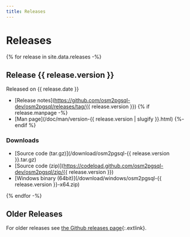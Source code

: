 ```yaml
---
title: Releases
---
```


# Releases

{% for release in site.data.releases -%}
<section markdown="1">

## Release {{ release.version }}

Released on {{ release.date }}

* [Release notes](https://github.com/osm2pgsql-dev/osm2pgsql/releases/tag/{{ release.version }})
{% if release.manpage -%}
* [Man page](/doc/man/version-{{ release.version | slugify }}.html)
{%- endif %}

### Downloads

* [Source code (tar.gz)](/download/osm2pgsql-{{ release.version }}.tar.gz)
* [Source code (zip)](https://codeload.github.com/osm2pgsql-dev/osm2pgsql/zip/{{ release.version }})
* [Windows binary (64bit)](/download/windows/osm2pgsql-{{ release.version }}-x64.zip)

</section>
{% endfor -%}

<section markdown="1">

## Older Releases

For older releases see [the Github releases
page](https://github.com/osm2pgsql-dev/osm2pgsql/releases){:.extlink}.

</section>

